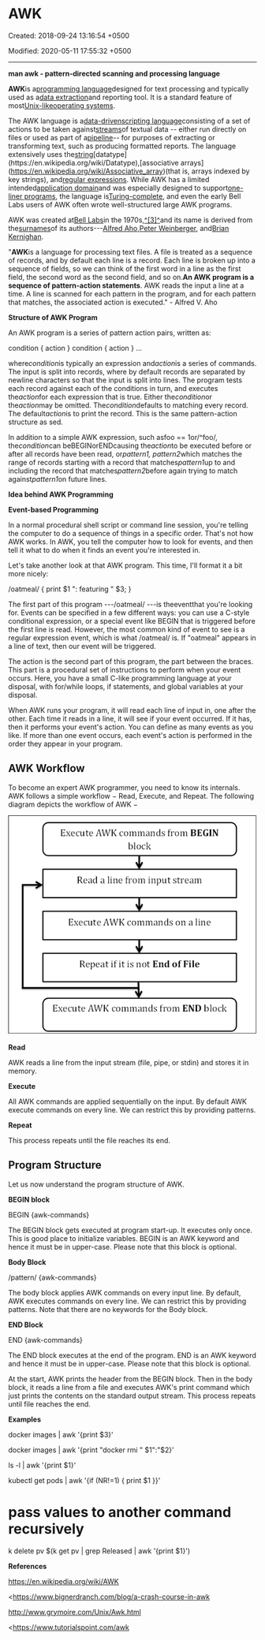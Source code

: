 # AWK

Created: 2018-09-24 13:16:54 +0500

Modified: 2020-05-11 17:55:32 +0500

---

**man awk - pattern-directed scanning and processing language**



**AWK**is a[programming language](https://en.wikipedia.org/wiki/Programming_language)designed for text processing and typically used as a[data extraction](https://en.wikipedia.org/wiki/Data_extraction)and reporting tool. It is a standard feature of most[Unix-like](https://en.wikipedia.org/wiki/Unix-like)[operating systems](https://en.wikipedia.org/wiki/Operating_system).



The AWK language is a[data-driven](https://en.wikipedia.org/wiki/Data-driven_programming)[scripting language](https://en.wikipedia.org/wiki/Scripting_language)consisting of a set of actions to be taken against[streams](https://en.wikipedia.org/wiki/Stream_(computing))of textual data -- either run directly on files or used as part of a[pipeline](https://en.wikipedia.org/wiki/Pipeline_(Unix))-- for purposes of extracting or transforming text, such as producing formatted reports. The language extensively uses the[string](https://en.wikipedia.org/wiki/String_(computer_science))[datatype](https://en.wikipedia.org/wiki/Datatype),[associative arrays](https://en.wikipedia.org/wiki/Associative_array)(that is, arrays indexed by key strings), and[regular expressions](https://en.wikipedia.org/wiki/Regular_expression). While AWK has a limited intended[application domain](https://en.wikipedia.org/wiki/Application_domain)and was especially designed to support[one-liner programs](https://en.wikipedia.org/wiki/One-liner_program), the language is[Turing-complete](https://en.wikipedia.org/wiki/Turing-complete), and even the early Bell Labs users of AWK often wrote well-structured large AWK programs.



AWK was created at[Bell Labs](https://en.wikipedia.org/wiki/Bell_Labs)in the 1970s,[^[3]^](https://en.wikipedia.org/wiki/AWK#cite_note-3)and its name is derived from the[surnames](https://en.wikipedia.org/wiki/Surname)of its authors---[Alfred Aho](https://en.wikipedia.org/wiki/Alfred_Aho),[Peter Weinberger](https://en.wikipedia.org/wiki/Peter_J._Weinberger), and[Brian Kernighan](https://en.wikipedia.org/wiki/Brian_Kernighan).



"**AWK**is a language for processing text files. A file is treated as a sequence of records, and by default each line is a record. Each line is broken up into a sequence of fields, so we can think of the first word in a line as the first field, the second word as the second field, and so on.**An AWK program is a sequence of pattern-action statements**. AWK reads the input a line at a time. A line is scanned for each pattern in the program, and for each pattern that matches, the associated action is executed." - Alfred V. Aho



**Structure of AWK Program**

An AWK program is a series of pattern action pairs, written as:

condition { action }
condition { action }
...

where*condition*is typically an expression and*action*is a series of commands. The input is split into records, where by default records are separated by newline characters so that the input is split into lines. The program tests each record against each of the conditions in turn, and executes the*action*for each expression that is true. Either the*condition*or the*action*may be omitted. The*condition*defaults to matching every record. The default*action*is to print the record. This is the same pattern-action structure as sed.



In addition to a simple AWK expression, such asfoo == 1or/^foo/, the*condition*can beBEGINorENDcausing the*action*to be executed before or after all records have been read, or*pattern1, pattern2*which matches the range of records starting with a record that matches*pattern1*up to and including the record that matches*pattern2*before again trying to match against*pattern1*on future lines.



**Idea behind AWK Programming**

**Event-based Programming**

In a normal procedural shell script or command line session, you're telling the computer to do a sequence of things in a specific order. That's not how AWK works. In AWK, you tell the computer how to look for events, and then tell it what to do when it finds an event you're interested in.

Let's take another look at that AWK program. This time, I'll format it a bit more nicely:

/oatmeal/ {
print $1 ": featuring " $3;
}

The first part of this program ---/oatmeal/ ---is theeventthat you're looking for. Events can be specified in a few different ways: you can use a C-style conditional expression, or a special event like BEGIN that is triggered before the first line is read. However, the most common kind of event to see is a regular expression event, which is what /oatmeal/ is. If "oatmeal" appears in a line of text, then our event will be triggered.

The action is the second part of this program, the part between the braces. This part is a procedural set of instructions to perform when your event occurs. Here, you have a small C-like programming language at your disposal, with for/while loops, if statements, and global variables at your disposal.

When AWK runs your program, it will read each line of input in, one after the other. Each time it reads in a line, it will see if your event occurred. If it has, then it performs your event's action. You can define as many events as you like. If more than one event occurs, each event's action is performed in the order they appear in your program.





## AWK Workflow

To become an expert AWK programmer, you need to know its internals. AWK follows a simple workflow − Read, Execute, and Repeat. The following diagram depicts the workflow of AWK −



![AWK Workflow](../../../media/DevOps-Terminal-Bash-AWK-image1.png)



**Read**

AWK reads a line from the input stream (file, pipe, or stdin) and stores it in memory.



**Execute**

All AWK commands are applied sequentially on the input. By default AWK execute commands on every line. We can restrict this by providing patterns.



**Repeat**

This process repeats until the file reaches its end.



## Program Structure

Let us now understand the program structure of AWK.



**BEGIN block**

BEGIN {awk-commands}

The BEGIN block gets executed at program start-up. It executes only once. This is good place to initialize variables. BEGIN is an AWK keyword and hence it must be in upper-case. Please note that this block is optional.



**Body Block**

/pattern/ {awk-commands}

The body block applies AWK commands on every input line. By default, AWK executes commands on every line. We can restrict this by providing patterns. Note that there are no keywords for the Body block.



**END Block**

END {awk-commands}

The END block executes at the end of the program. END is an AWK keyword and hence it must be in upper-case. Please note that this block is optional.



At the start, AWK prints the header from the BEGIN block. Then in the body block, it reads a line from a file and executes AWK's print command which just prints the contents on the standard output stream. This process repeats until file reaches the end.



**Examples**

docker images | awk '{print $3}'

docker images | awk '{print "docker rmi " $1":"$2}'



ls -l | awk '{print $1}'



kubectl get pods | awk '{if (NR!=1) { print $1 }}'



# pass values to another command recursively

k delete pv $(k get pv | grep Released | awk '{print $1}')



**References**

<https://en.wikipedia.org/wiki/AWK>

<https://www.bignerdranch.com/blog/a-crash-course-in-awk

<http://www.grymoire.com/Unix/Awk.html>

<https://www.tutorialspoint.com/awk

